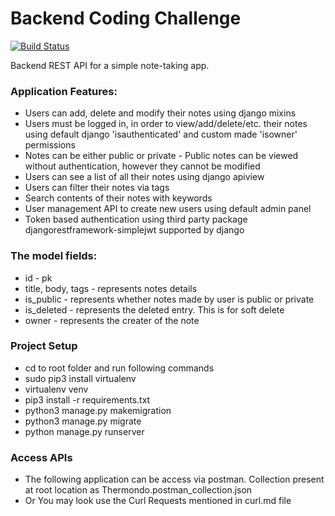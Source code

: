 # Backend Coding Challenge

[![Build Status](https://github.com/Thermondo/backend-code-challenge/actions/workflows/main.yml/badge.svg?event=push)](https://github.com/Thermondo/backend-code-challenge/actions)

Backend REST API for a simple note-taking app.


### Application Features:
* Users can add, delete and modify their notes using django mixins
* Users must be logged in, in order to view/add/delete/etc. their notes using default django 'isauthenticated' and custom made 'isowner' permissions
* Notes can be either public or private - Public notes can be viewed without authentication, however they cannot be modified
* Users can see a list of all their notes using django apiview
* Users can filter their notes via tags
* Search contents of their notes with keywords
* User management API to create new users using default admin panel
* Token based authentication using third party package djangorestframework-simplejwt supported by django

### The model fields:
* id - pk
* title, body, tags - represents notes details
* is_public - represents whether notes made by user is public or private
* is_deleted - represents the deleted entry. This is for soft delete
* owner - represents the creater of the note

### Project Setup
* cd to root folder and run following commands
* sudo pip3 install virtualenv
* virtualenv venv
* pip3 install -r requirements.txt
* python3 manage.py makemigration
* python3 manage.py migrate
* python manage.py runserver

### Access APIs
* The following application can be access via postman. Collection present at root location as Thermondo.postman_collection.json 
* Or You may look use the Curl Requests mentioned in curl.md file 
